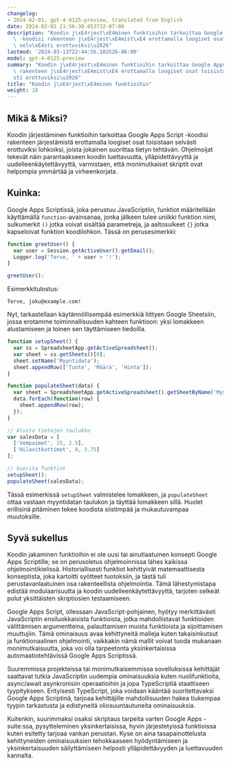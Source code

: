 ```yaml
---
changelog:
- 2024-02-01, gpt-4-0125-preview, translated from English
date: 2024-02-01 21:56:38.053732-07:00
description: "Koodin j\xE4rjest\xE4minen funktioihin tarkoittaa Google Apps Script\
  \ -koodisi rakenteen j\xE4rjest\xE4mist\xE4 erottamalla loogiset osat toisistaan\
  \ selv\xE4sti erottuviksi\u2026"
lastmod: '2024-03-13T22:44:56.103526-06:00'
model: gpt-4-0125-preview
summary: "Koodin j\xE4rjest\xE4minen funktioihin tarkoittaa Google Apps Script -koodisi\
  \ rakenteen j\xE4rjest\xE4mist\xE4 erottamalla loogiset osat toisistaan selv\xE4\
  sti erottuviksi\u2026"
title: "Koodin j\xE4rjest\xE4minen funktioihin"
weight: 18
---
```


## Mikä & Miksi?

Koodin järjestäminen funktioihin tarkoittaa Google Apps Script -koodisi rakenteen järjestämistä erottamalla loogiset osat toisistaan selvästi erottuviksi lohkoiksi, joista jokainen suorittaa tietyn tehtävän. Ohjelmoijat tekevät näin parantaakseen koodin luettavuutta, ylläpidettävyyttä ja uudelleenkäytettävyyttä, varmistaen, että monimutkaiset skriptit ovat helpompia ymmärtää ja virheenkorjata.

## Kuinka:

Google Apps Scriptissä, joka perustuu JavaScriptiin, funktiot määritellään käyttämällä `function`-avainsanaa, jonka jälkeen tulee uniikki funktion nimi, sulkumerkit `()` jotka voivat sisältää parametreja, ja aaltosulkeet `{}` jotka kapseloivat funktion koodilohkon. Tässä on perusesimerkki:

```javascript
function greetUser() {
  var user = Session.getActiveUser().getEmail();
  Logger.log('Terve, ' + user + '!');
}

greetUser();
```

Esimerkkitulostus:

```
Terve, joku@example.com!
```

Nyt, tarkastellaan käytännöllisempää esimerkkiä liittyen Google Sheetsiin, jossa erotamme toiminnallisuuden kahteen funktioon: yksi lomakkeen alustamiseen ja toinen sen täyttämiseen tiedoilla.

```javascript
function setupSheet() {
  var ss = SpreadsheetApp.getActiveSpreadsheet();
  var sheet = ss.getSheets()[0];
  sheet.setName('Myyntidata');
  sheet.appendRow(['Tuote', 'Määrä', 'Hinta']);
}

function populateSheet(data) {
  var sheet = SpreadsheetApp.getActiveSpreadsheet().getSheetByName('Myyntidata');
  data.forEach(function(row) {
    sheet.appendRow(row);
  });
}

// Alusta tietojen taulukko
var salesData = [
  ['Vempaimet', 15, 2.5],
  ['Hilavitkuttimet', 8, 3.75]
];

// Suorita funktiot
setupSheet();
populateSheet(salesData);
```

Tässä esimerkissä `setupSheet` valmistelee lomakkeen, ja `populateSheet` ottaa vastaan myyntidatan taulukon ja täyttää lomakkeen sillä. Huolet erillisinä pitäminen tekee koodista siistimpää ja mukautuvampaa muutoksille.

## Syvä sukellus

Koodin jakaminen funktioihin ei ole uusi tai ainutlaatuinen konsepti Google Apps Scriptille; se on perusoletus ohjelmoinnissa lähes kaikissa ohjelmointikielissä. Historiallisesti funktiot kehittyivät matemaattisesta konseptista, joka kartoitti syötteet tuotoksiin, ja tästä tuli perustavanlaatuinen osa rakenteellista ohjelmointia. Tämä lähestymistapa edistää modulaarisuutta ja koodin uudelleenkäytettävyyttä, tarjoten selkeät polut yksittäisten skriptiosien testaamiseen.

Google Apps Script, ollessaan JavaScript-pohjainen, hyötyy merkittävästi JavaScriptin ensiluokkaisista funktioista, jotka mahdollistavat funktioiden välittämisen argumentteina, palauttamisen muista funktioista ja sijoittamisen muuttujiin. Tämä ominaisuus avaa kehittyneitä malleja kuten takaisinkutsut ja funktionaalinen ohjelmointi, vaikkakin nämä mallit voivat tuoda mukanaan monimutkaisuutta, joka voi olla tarpeetonta yksinkertaisissa automaatiotehtävissä Google Apps Scriptissä.

Suuremmissa projekteissa tai monimutkaisemmissa sovelluksissa kehittäjät saattavat tutkia JavaScriptin uudempia ominaisuuksia kuten nuolifunktioita, async/await asynkronisiin operaatioihin ja jopa TypeScriptiä staattiseen tyypitykseen. Erityisesti TypeScript, joka voidaan kääntää suoritettavaksi Google Apps Scriptinä, tarjoaa kehittäjille mahdollisuuden hakea tiukempaa tyypin tarkastusta ja edistyneitä oliosuuntautuneita ominaisuuksia.

Kuitenkin, suurimmaksi osaksi skriptaus tarpeita varten Google Apps -suite:ssa, pysytteleminen yksinkertaisissa, hyvin järjestetyissä funktioissa kuten esitetty tarjoaa vankan perustan. Kyse on aina tasapainottelusta kehittyneiden ominaisuuksien tehokkaaseen hyödyntämiseen ja yksinkertaisuuden säilyttämiseen helposti ylläpidettävyyden ja luettavuuden kannalta.
